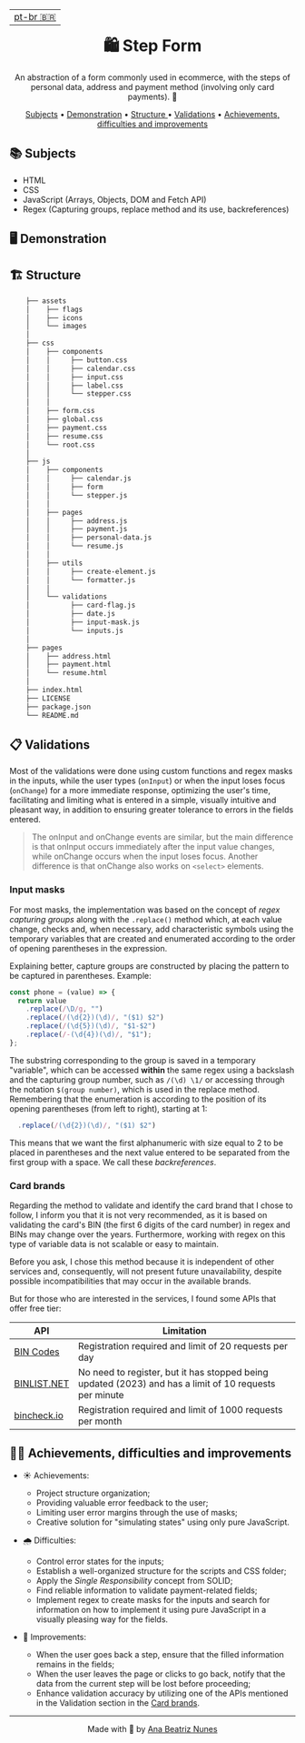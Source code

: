 <table align="right">
  <tr>
    <td>
      <a href="https://github.com/ananuness/step-form/blob/main/README.pt-br.md" width="60px">pt-br 🇧🇷</a>
    </td>
  </tr>
</table>
  
<h1 align="center">🛍 Step Form</h1>

<p align="center">
  An abstraction of a form commonly used in ecommerce, with the steps of personal 
  data, address and payment method (involving only card payments). 🛒
</p>

<p align="center">
 <a href="#books-subjects">Subjects</a> • 
 <a href="#desktop_computer-demonstration">Demonstration</a> •
 <a href="#building_construction-structure">
  Structure
 </a> •
 <a href="#clipboard-validations">Validations</a> •
 <a href="#woman_technologist-achievements-difficulties-and-improvements">
  Achievements, difficulties and improvements
 </a>
</p>

## :books: Subjects

- HTML
- CSS
- JavaScript (Arrays, Objects, DOM and Fetch API)
- Regex (Capturing groups, replace method and its use, backreferences)

## :desktop_computer: Demonstration

<!-- video here
<p>Or access it <a href="#">here</a>.</p> -->

## :building_construction: Structure

```bash
    ├── assets
    │    ├── flags
    │    ├── icons
    │    └── images
    │
    ├── css
    │    ├── components
    │    │     ├── button.css
    │    │     ├── calendar.css
    │    │     ├── input.css
    │    │     ├── label.css
    │    │     └── stepper.css
    │    │
    │    ├── form.css
    │    ├── global.css
    │    ├── payment.css
    │    ├── resume.css
    │    └── root.css
    │
    ├── js
    │    ├── components
    │    │     ├── calendar.js
    │    │     ├── form
    │    │     └── stepper.js
    │    │
    │    ├── pages
    │    │     ├── address.js
    │    │     ├── payment.js
    │    │     ├── personal-data.js
    │    │     └── resume.js
    │    │
    │    ├── utils
    │    │     ├── create-element.js
    │    │     └── formatter.js
    │    │
    │    └── validations
    │          ├── card-flag.js
    │          ├── date.js
    │          ├── input-mask.js
    │          └── inputs.js
    │
    ├── pages
    │    ├── address.html
    │    ├── payment.html
    │    └── resume.html
    │
    ├── index.html
    ├── LICENSE
    ├── package.json
    └── README.md
```

## :clipboard: Validations

<p>
  Most of the validations were done using custom functions and regex masks in 
  the inputs, while the user types (<code>onInput</code>) or when the input loses 
  focus (<code>onChange</code>) for a more immediate response, optimizing the 
  user's time, facilitating and limiting what is entered in a simple, visually 
  intuitive and pleasant way, in addition to ensuring greater tolerance to errors 
  in the fields entered.
</p>

> The onInput and onChange events are similar, but the main difference is that
> onInput occurs immediately after the input value changes, while onChange occurs
> when the input loses focus. Another difference is that onChange also works on
> `<select>` elements.

### Input masks

<p>
  For most masks, the implementation was based on the concept of 
  <em>regex capturing groups</em> along with the <code>.replace()</code> method 
  which, at each value change, checks and, when necessary, add characteristic 
  symbols using the temporary variables that are created and enumerated according 
  to the order of opening parentheses in the expression.
</p>
<p>
  Explaining better, capture groups are constructed by placing the pattern to be
  captured in parentheses. Example:
</p>

```js
const phone = (value) => {
  return value
    .replace(/\D/g, "")
    .replace(/(\d{2})(\d)/, "($1) $2")
    .replace(/(\d{5})(\d)/, "$1-$2")
    .replace(/-(\d{4})(\d)/, "$1");
};
```

<p>
  The substring corresponding to the group is saved in a temporary "variable",
  which can be accessed <strong>within</strong> the same regex using a backslash 
  and the capturing group number, such as <code>/(\d) \1/</code> or accessing 
  through the notation <code>$(group number)</code>, which is used in the replace 
  method. Remembering that the enumeration is according to the position of its 
  opening parentheses (from left to right), starting at 1:
</p>

```js
  .replace(/(\d{2})(\d)/, "($1) $2")
```

<p>
  This means that we want the first alphanumeric with size equal to 2 to be 
  placed in parentheses and the next value entered to be separated from the first 
  group with a space. We call these <em>backreferences</em>.
</p>

### Card brands

<p>
  Regarding the method to validate and identify the card brand that I chose to 
  follow, I inform you that it is not very recommended, as it is based on 
  validating the card's BIN (the first 6 digits of the card number) in regex and 
  BINs may change over the years. Furthermore, working with regex on this type 
  of variable data is not scalable or easy to maintain.
</p>
<p>
  Before you ask, I chose this method because it is independent of other services 
  and, consequently, will not present future unavailability, despite possible
  incompatibilities that may occur in the available brands.
</p>
<p>
  But for those who are interested in the services, I found some APIs that offer 
  free tier:
</p>

| API                                                    | Limitation                                                                                             |
| ------------------------------------------------------ | ------------------------------------------------------------------------------------------------------ |
| [BIN Codes](https://www.bincodes.com/api-bin-checker/) | Registration required and limit of 20 requests per day                                                 |
| [BINLIST.NET](https://binlist.net/)                    | No need to register, but it has stopped being updated (2023) and has a limit of 10 requests per minute |
| [bincheck.io](https://bincheck.io/api)                 | Registration required and limit of 1000 requests per month                                             |

## :woman_technologist: Achievements, difficulties and improvements

- ☀️ Achievements:

  - Project structure organization;
  - Providing valuable error feedback to the user;
  - Limiting user error margins through the use of masks;
  - Creative solution for "simulating states" using only pure JavaScript.

- 🌧️ Difficulties:

  - Control error states for the inputs;
  - Establish a well-organized structure for the scripts and CSS folder;
  - Apply the _Single Responsibility_ concept from SOLID;
  - Find reliable information to validate payment-related fields;
  - Implement regex to create masks for the inputs and search for information on
    how to implement it using pure JavaScript in a visually pleasing way for the
    fields.

- 🌈 Improvements:

  - When the user goes back a step, ensure that the filled information remains
    in the fields;
  - When the user leaves the page or clicks to go back, notify that the data
    from the current step will be lost before proceeding;
  - Enhance validation accuracy by utilizing one of the APIs mentioned in the
    Validation section in the [Card brands](#card-brands).

<hr>

<p align="center">
  Made with 💜 by
  <a align="center" href="https://www.linkedin.com/in/ana-beatriz-nunes/">
    Ana Beatriz Nunes
  </a>
</p>
